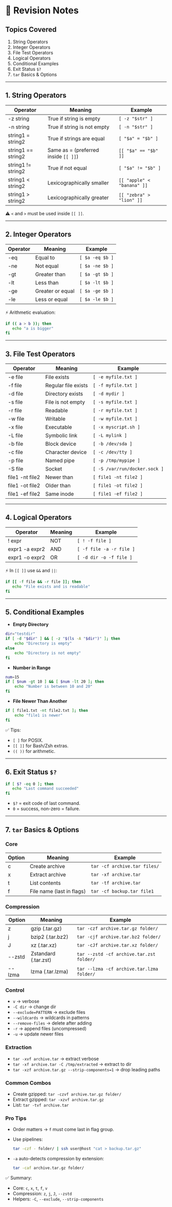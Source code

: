 # 📘 Revision Notes

## Topics Covered
1. String Operators  
2. Integer Operators  
3. File Test Operators  
4. Logical Operators  
5. Conditional Examples  
6. Exit Status `$?`  
7. `tar` Basics & Options  

---

## 1. String Operators

| Operator | Meaning | Example |
|----------|---------|---------|
| -z string | True if string is empty | `[ -z "$str" ]` |
| -n string | True if string is not empty | `[ -n "$str" ]` |
| string1 = string2 | True if strings are equal | `[ "$a" = "$b" ]` |
| string1 == string2 | Same as = (preferred inside `[[ ]]`) | `[[ "$a" == "$b" ]]` |
| string1 != string2 | True if not equal | `[ "$a" != "$b" ]` |
| string1 < string2 | Lexicographically smaller | `[[ "apple" < "banana" ]]` |
| string1 > string2 | Lexicographically greater | `[[ "zebra" > "lion" ]]` |

⚠️ `<` and `>` must be used inside `[[ ]]`.

---

## 2. Integer Operators

| Operator | Meaning | Example |
|----------|---------|---------|
| -eq | Equal to | `[ $a -eq $b ]` |
| -ne | Not equal | `[ $a -ne $b ]` |
| -gt | Greater than | `[ $a -gt $b ]` |
| -lt | Less than | `[ $a -lt $b ]` |
| -ge | Greater or equal | `[ $a -ge $b ]` |
| -le | Less or equal | `[ $a -le $b ]` |

⚡ Arithmetic evaluation:
```bash
if (( a > b )); then
   echo "a is bigger"
fi
```
---

## 3. File Test Operators

| Operator        | Meaning             | Example                       |
| --------------- | ------------------- | ----------------------------- |
| -e file         | File exists         | `[ -e myfile.txt ]`           |
| -f file         | Regular file exists | `[ -f myfile.txt ]`           |
| -d file         | Directory exists    | `[ -d mydir ]`                |
| -s file         | File is not empty   | `[ -s myfile.txt ]`           |
| -r file         | Readable            | `[ -r myfile.txt ]`           |
| -w file         | Writable            | `[ -w myfile.txt ]`           |
| -x file         | Executable          | `[ -x myscript.sh ]`          |
| -L file         | Symbolic link       | `[ -L mylink ]`               |
| -b file         | Block device        | `[ -b /dev/sda ]`             |
| -c file         | Character device    | `[ -c /dev/tty ]`             |
| -p file         | Named pipe          | `[ -p /tmp/mypipe ]`          |
| -S file         | Socket              | `[ -S /var/run/docker.sock ]` |
| file1 -nt file2 | Newer than          | `[ file1 -nt file2 ]`         |
| file1 -ot file2 | Older than          | `[ file1 -ot file2 ]`         |
| file1 -ef file2 | Same inode          | `[ file1 -ef file2 ]`         |

---

## 4. Logical Operators

| Operator       | Meaning | Example                  |
| -------------- | ------- | ------------------------ |
| ! expr         | NOT     | `[ ! -f file ]`          |
| expr1 -a expr2 | AND     | `[ -f file -a -r file ]` |
| expr1 -o expr2 | OR      | `[ -d dir -o -f file ]`  |

⚡ In `[[ ]]` use `&&` and `||`:

```bash
if [[ -f file && -r file ]]; then
   echo "File exists and is readable"
fi
````

---

## 5. Conditional Examples

* **Empty Directory**

```bash
dir="testdir"
if [ -d "$dir" ] && [ -z "$(ls -A "$dir")" ]; then
    echo "Directory is empty"
else
    echo "Directory is not empty"
fi
```

* **Number in Range**

```bash
num=15
if [ $num -gt 10 ] && [ $num -lt 20 ]; then
    echo "Number is between 10 and 20"
fi
```

* **File Newer Than Another**

```bash
if [ file1.txt -nt file2.txt ]; then
    echo "file1 is newer"
fi
```

✅ Tips:

* `[ ]` for POSIX.
* `[[ ]]` for Bash/Zsh extras.
* `(( ))` for arithmetic.

---

## 6. Exit Status `$?`

```bash
if [ $? -eq 0 ]; then
   echo "Last command succeeded"
fi
```

* `$?` = exit code of last command.
* `0` = success, non-zero = failure.

---

## 7. `tar` Basics & Options

### Core

| Option | Meaning                   | Example                      |
| ------ | ------------------------- | ---------------------------- |
| c      | Create archive            | `tar -cf archive.tar files/` |
| x      | Extract archive           | `tar -xf archive.tar`        |
| t      | List contents             | `tar -tf archive.tar`        |
| f      | File name (last in flags) | `tar -cf backup.tar file1`   |

### Compression

| Option | Meaning              | Example                                   |
| ------ | -------------------- | ----------------------------------------- |
| z      | gzip (.tar.gz)       | `tar -czf archive.tar.gz folder/`         |
| j      | bzip2 (.tar.bz2)     | `tar -cjf archive.tar.bz2 folder/`        |
| J      | xz (.tar.xz)         | `tar -cJf archive.tar.xz folder/`         |
| --zstd | Zstandard (.tar.zst) | `tar --zstd -cf archive.tar.zst folder/`  |
| --lzma | lzma (.tar.lzma)     | `tar --lzma -cf archive.tar.lzma folder/` |

### Control

* `v` → verbose
* `-C dir` → change dir
* `--exclude=PATTERN` → exclude files
* `--wildcards` → wildcards in patterns
* `--remove-files` → delete after adding
* `-r` → append files (uncompressed)
* `-u` → update newer files

### Extraction

* `tar -xvf archive.tar` → extract verbose
* `tar -xf archive.tar -C /tmp/extracted` → extract to dir
* `tar -xzf archive.tar.gz --strip-components=1` → drop leading paths

### Common Combos

* Create gzipped: `tar -czvf archive.tar.gz folder/`
* Extract gzipped: `tar -xzvf archive.tar.gz`
* List: `tar -tvf archive.tar`

### Pro Tips

* Order matters → `f` must come last in flag group.
* Use pipelines:

  ```bash
  tar -czf - folder/ | ssh user@host "cat > backup.tar.gz"
  ```
* `-a` auto-detects compression by extension:

  ```bash
  tar -caf archive.tar.gz folder/
  ```

✅ Summary:

* Core: `c`, `x`, `t`, `f`, `v`
* Compression: `z`, `j`, `J`, `--zstd`
* Helpers: `-C`, `--exclude`, `--strip-components`
